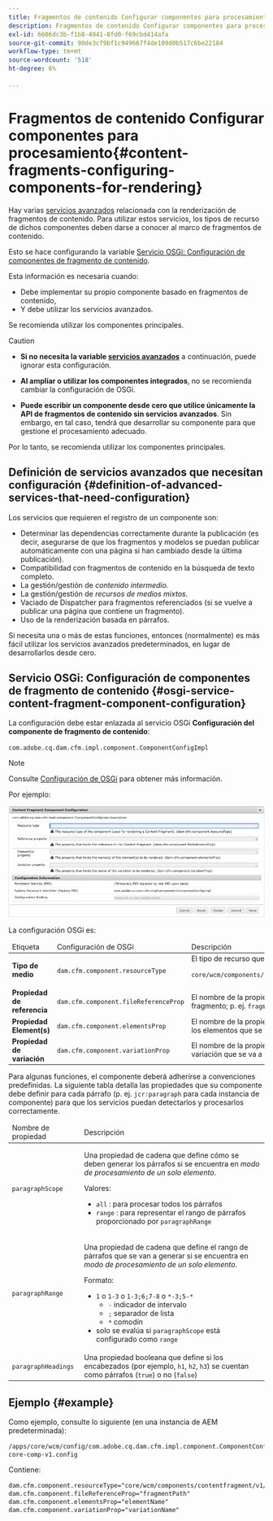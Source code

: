 ```yaml
---
title: Fragmentos de contenido Configurar componentes para procesamiento
description: Fragmentos de contenido Configurar componentes para procesamiento
exl-id: 6606dc3b-f1b8-4941-8fd0-f69cbd414afa
source-git-commit: 90de3cf9bf1c949667f4de109d0b517c6be22184
workflow-type: tm+mt
source-wordcount: '518'
ht-degree: 6%

---
```


# Fragmentos de contenido Configurar componentes para procesamiento{#content-fragments-configuring-components-for-rendering}

Hay varias [servicios avanzados](#definition-of-advanced-services-that-need-configuration) relacionada con la renderización de fragmentos de contenido. Para utilizar estos servicios, los tipos de recurso de dichos componentes deben darse a conocer al marco de fragmentos de contenido.

Esto se hace configurando la variable [Servicio OSGi: Configuración de componentes de fragmento de contenido](#osgi-service-content-fragment-component-configuration).

Esta información es necesaria cuando:

* Debe implementar su propio componente basado en fragmentos de contenido,
* Y debe utilizar los servicios avanzados.

Se recomienda utilizar los componentes principales.

>[!CAUTION]
>
>* **Si no necesita la variable [servicios avanzados](#definition-of-advanced-services-that-need-configuration)** a continuación, puede ignorar esta configuración.
>
>* **Al ampliar o utilizar los componentes integrados**, no se recomienda cambiar la configuración de OSGi.
>
>* **Puede escribir un componente desde cero que utilice únicamente la API de fragmentos de contenido sin servicios avanzados**. Sin embargo, en tal caso, tendrá que desarrollar su componente para que gestione el procesamiento adecuado.
>
>Por lo tanto, se recomienda utilizar los componentes principales.

## Definición de servicios avanzados que necesitan configuración {#definition-of-advanced-services-that-need-configuration}

Los servicios que requieren el registro de un componente son:

* Determinar las dependencias correctamente durante la publicación (es decir, asegurarse de que los fragmentos y modelos se puedan publicar automáticamente con una página si han cambiado desde la última publicación).
* Compatibilidad con fragmentos de contenido en la búsqueda de texto completo.
* La gestión/gestión de *contenido intermedio.*
* La gestión/gestión de *recursos de medios mixtos.*
* Vaciado de Dispatcher para fragmentos referenciados (si se vuelve a publicar una página que contiene un fragmento).
* Uso de la renderización basada en párrafos.

Si necesita una o más de estas funciones, entonces (normalmente) es más fácil utilizar los servicios avanzados predeterminados, en lugar de desarrollarlos desde cero.

## Servicio OSGi: Configuración de componentes de fragmento de contenido {#osgi-service-content-fragment-component-configuration}

La configuración debe estar enlazada al servicio OSGi **Configuración del componente de fragmento de contenido**:

`com.adobe.cq.dam.cfm.impl.component.ComponentConfigImpl`

>[!NOTE]
>
>Consulte [Configuración de OSGi](/help/implementing/deploying/overview.md#osgi-configuration) para obtener más información.

Por ejemplo:

![Configuración de OSGi Configuración de componentes de fragmento de contenido](assets/cf-component-configuration-osgi.png)

La configuración OSGi es:

<table>
 <thead>
  <tr>
   <td>Etiqueta</td>
   <td>Configuración de OSGi<br /> </td>
   <td>Descripción</td>
  </tr>
 </thead>
 <tbody>
  <tr>
   <td><strong>Tipo de medio</strong></td>
   <td><code>dam.cfm.component.resourceType</code></td>
   <td>El tipo de recurso que se va a registrar; p. ej. <br /> <p><span class="cmp-examples-demo__property-value"><code>core/wcm/components/contentfragment/v1/contentfragment</code></code></p> </td>
  </tr>
  <tr>
   <td><strong>Propiedad de referencia</strong></td>
   <td><code>dam.cfm.component.fileReferenceProp</code></td>
   <td>El nombre de la propiedad que contiene la referencia al fragmento; p. ej. <code>fragmentPath</code> o <code>fileReference</code></td>
  </tr>
  <tr>
   <td><strong>Propiedad Element(s)</strong></td>
   <td><code>dam.cfm.component.elementsProp</code></td>
   <td>El nombre de la propiedad que contiene los nombres de los elementos que se van a procesar; p. ej.<code>elementName</code></td>
  </tr>
  <tr>
   <td><strong>Propiedad de variación</strong><br /> </td>
   <td><code>dam.cfm.component.variationProp</code></td>
   <td>El nombre de la propiedad que contiene el nombre de la variación que se va a procesar; p. ej.<code>variationName</code></td>
  </tr>
 </tbody>
</table>

Para algunas funciones, el componente deberá adherirse a convenciones predefinidas. La siguiente tabla detalla las propiedades que su componente debe definir para cada párrafo (p. ej. `jcr:paragraph` para cada instancia de componente) para que los servicios puedan detectarlos y procesarlos correctamente.

<table>
 <thead>
  <tr>
   <td>Nombre de propiedad</td>
   <td>Descripción</td>
  </tr>
 </thead>
 <tbody>
  <tr>
   <td><code>paragraphScope</code></td>
   <td><p>Una propiedad de cadena que define cómo se deben generar los párrafos si se encuentra en <em>modo de procesamiento de un solo elemento</em>.</p> <p>Valores:</p>
    <ul>
     <li><code>all</code> : para procesar todos los párrafos</li>
     <li><code>range</code> : para representar el rango de párrafos proporcionado por <code>paragraphRange</code></li>
    </ul> </td>
  </tr>
  <tr>
   <td><code>paragraphRange</code></td>
   <td><p>Una propiedad de cadena que define el rango de párrafos que se van a generar si se encuentra en <em>modo de procesamiento de un solo elemento</em>.</p> <p>Formato:</p>
    <ul>
     <li><code>1</code> o <code>1-3</code> o <code>1-3;6;7-8</code> o <code>*-3;5-*</code>
     <ul>
       <li><code>-</code> indicador de intervalo</li>
       <li><code>;</code> separador de lista</li>
       <li><code>*</code> comodín</li>
     </ul>
     </li>
     <li>solo se evalúa si <code>paragraphScope</code> está configurado como <code>range</code></li>
    </ul> </td>
  </tr>
  <tr>
   <td><code>paragraphHeadings</code></td>
   <td>Una propiedad booleana que define si los encabezados (por ejemplo, <code>h1</code>, <code>h2</code>, <code>h3</code>) se cuentan como párrafos (<code>true</code>) o no (<code>false</code>)</td>
  </tr>
 </tbody>
</table>

## Ejemplo {#example}

Como ejemplo, consulte lo siguiente (en una instancia de AEM predeterminada):

```
/apps/core/wcm/config/com.adobe.cq.dam.cfm.impl.component.ComponentConfigImpl-core-comp-v1.config
```

Contiene:

```
dam.cfm.component.resourceType="core/wcm/components/contentfragment/v1/contentfragment"
dam.cfm.component.fileReferenceProp="fragmentPath"
dam.cfm.component.elementsProp="elementName"
dam.cfm.component.variationProp="variationName"
```
